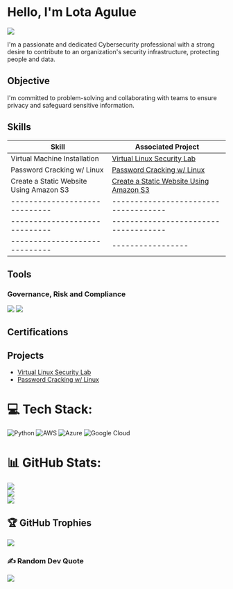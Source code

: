 # Hello, I'm Lota Agulue
<a href="https://www.linkedin.com/in/lota-agulue-msis-07629414b/"><img src="https://img.shields.io/badge/-LinkedIn-0072b1?&style=for-the-badge&logo=linkedin&logoColor=white" /></a>

I'm a passionate and dedicated Cybersecurity professional with a strong desire to contribute to an organization's security infrastructure, protecting people and data.

## Objective

I'm committed to problem-solving and collaborating with teams to ensure privacy and safeguard sensitive information.

## Skills

| Skill                        | Associated Project                                                                                       |
|---                           |---                                                                                                       |
| Virtual Machine Installation | <a href="https://github.com/PurpleLightSpeed/Virtual-Linux-Security-Lab">Virtual Linux Security Lab</a>  |
| Password Cracking w/ Linux   | <a href="https://github.com/PurpleLightSpeed/Password-Cracking-on-Linux">Password Cracking w/ Linux</a>  |
| Create a Static Website Using Amazon S3 | <a href="https://github.com/PurpleLightSpeed/Create-a-Static-Website-Using-Amazon-S3-">Create a Static Website Using Amazon S3</a> |
| -----------------------------| ------------------------------------      |
| -----------------------------| ------------------------------------      |
| -----------------------------|-----------------|

## Tools

### Governance, Risk and Compliance
<div>
  <a href="https://www.upguard.com/"><img src="https://img.shields.io/badge/-UpGuard-1679A7?&style=for-the-badge&logo=UpGuard&logoColor=white" /></a>
  <a href="https://www.knowbe4.com/"><img src="https://img.shields.io/badge/-KnowBe4-1679A7?&style=for-the-badge&logo=KnowBe4&logoColor=white" /></a>
</div>

## Certifications

## Projects
- <a href="https://github.com/PurpleLightSpeed/Virtual-Linux-Security-Lab">Virtual Linux Security Lab</a>
- <a href="https://github.com/PurpleLightSpeed/Password-Cracking-on-Linux">Password Cracking w/ Linux</a> 

# 💻 Tech Stack:
![Python](https://img.shields.io/badge/python-3670A0?style=for-the-badge&logo=python&logoColor=ffdd54) ![AWS](https://img.shields.io/badge/AWS-%23FF9900.svg?style=for-the-badge&logo=amazon-aws&logoColor=white) ![Azure](https://img.shields.io/badge/azure-%230072C6.svg?style=for-the-badge&logo=microsoftazure&logoColor=white) ![Google Cloud](https://img.shields.io/badge/GoogleCloud-%234285F4.svg?style=for-the-badge&logo=google-cloud&logoColor=white)
# 📊 GitHub Stats:
![](https://github-readme-stats.vercel.app/api?username=PurpleLightSpeed&theme=dark&hide_border=false&include_all_commits=true&count_private=false)<br/>
![](https://nirzak-streak-stats.vercel.app/?user=PurpleLightSpeed&theme=dark&hide_border=false)<br/>
![](https://github-readme-stats.vercel.app/api/top-langs/?username=PurpleLightSpeed&theme=dark&hide_border=false&include_all_commits=true&count_private=false&layout=compact)

## 🏆 GitHub Trophies
![](https://github-profile-trophy.vercel.app/?username=PurpleLightSpeed&theme=radical&no-frame=false&no-bg=true&margin-w=4)

### ✍️ Random Dev Quote
![](https://quotes-github-readme.vercel.app/api?type=horizontal&theme=radical)

<!-- Proudly created with GPRM ( https://gprm.itsvg.in ) -->

